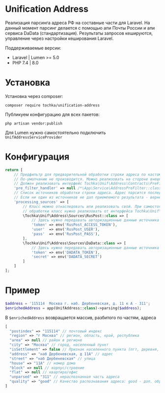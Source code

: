 # Unification Address

Реализация парсинга адреса РФ на составные части для Laravel. На данный момент парсинг делается с помощью апи Почты России и апи сервиса DaData (стандартизация). Результаты запросов кешируются, управление через настройки кеширования Laravel.

Поддерживаемые версии:
* Laravel | Lumen >= 5.0
* PHP 7.4 | 8.0

# Установка
Установка через composer:
```shell script
composer require tochka/unification-address
```
Публикуем конфигурацию для всех пакетов:
```shell script
php artisan vendor:publish
```

Для Lumen нужно самостоятельно подключить `UnifAddressServiceProvider`

# Конфигурация
```php
return [
    // Предфильтр для предварительной обработки строки адреса по кастомным правилам.
    // По-умолчанию не производится. Можно реализовать на стороне внешнего сервиса.
    // Должен реализовать интерфейс Tochka\Unif\Address\Contracts\PreFilterInterface
    'pre_filter_handler' => null /*\App\Service\AddressPreFilter::class*/,
    // Список источников обработки строки адреса. Адрес парсится последовательно, до первого успешного результата.
    // Если ни один из источников не дал приемлемого результата - вернется null.
    'processing_sources' => [
        // Класс можно отнаследовать или реализовать свой. При самостоятельной реализации источника
        // обработки класс нужно реализовать от интерфейса Tochka\Unif\Address\Contracts\SourceInterface
        \Tochka\Unif\Address\Sources\RusPost::class => [
            // Здесь нужно передавать авторизационные данные источника
            'token' => env('RusPost_ACCESS_TOKEN'),
            'user'  => env('RusPost_USER'),
            'pass'  => env('RusPost_PASS'),
        ], 
        \Tochka\Unif\Address\Sources\DaData::class => [
            // Здесь нужно передавать авторизационные данные источника
            'token' => env('DADATA_TOKEN'),
            'secret' => env('DADATA_SECRET')
        ]
    ]
];
```

# Пример
```php
$address = '115114  Москва г. наб. Дербеневская, д. 11 к А - 311';
$enrichedAddress = app(UnifAddress::class)->parsing($address);
```
В `$enrichedAddress` возвращается массив, разбитого по частям, адреса
```php
[
  "postindex" => "115114" // почтовый индекс
  "region" => "г Москва" // регион, область, край, республика
  "area" => null // район в регионе
  "city" => "Москва" // город, населенный пункт
  "isSettlement" => false // Признак населенного пункта (пгт, деревня, село, хутор)
  "address" => "наб Дербеневская, д 11А" // адрес
  "street" => "наб Дербеневская" // улица
  "house" => "11А" // номер дома
  "block" => null // корпус/строение
  "flat" => null // квартира/офис
  "unparsed" => "311" // нераспознанная часть адреса
  "quality" => "good" // Качество распознавания адреса: good - доп. обработка не требуется, need_check - нужна проверка
]
```